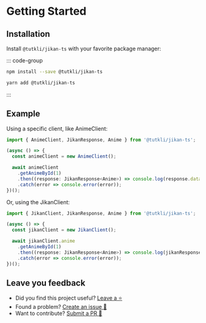 # Getting Started

## Installation

Install `@tutkli/jikan-ts` with your favorite package manager:

::: code-group

```sh [npm]
npm install --save @tutkli/jikan-ts
```

```sh [yarn]
yarn add @tutkli/jikan-ts
```

:::

## Example

Using a specific client, like AnimeClient:

```ts
import { AnimeClient, JikanResponse, Anime } from '@tutkli/jikan-ts';

(async () => {
  const animeClient = new AnimeClient();

  await animeClient
    .getAnimeById(1)
    .then((response: JikanResponse<Anime>) => console.log(response.data))
    .catch(error => console.error(error));
})();
```

Or, using the JikanClient:

```ts
import { JikanClient, JikanResponse, Anime } from '@tutkli/jikan-ts';

(async () => {
  const jikanClient = new JikanClient();

  await jikanClient.anime
    .getAnimeById(1)
    .then((response: JikanResponse<Anime>) => console.log(jikanResponse.data))
    .catch(error => console.error(error));
})();
```

## Leave you feedback

- Did you find this project useful? [Leave a ⭐](https://github.com/tutkli/jikan-ts)
- Found a problem? [Create an issue 🔎](https://github.com/tutkli/jikan-ts/issues)
- Want to contribute? [Submit a PR 📑](https://github.com/tutkli/jikan-ts/pulls)
